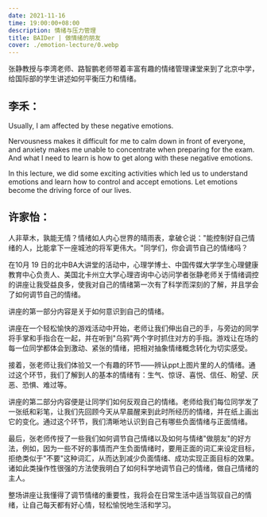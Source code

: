 ```yaml
---
date: 2021-11-16
time: 19:00:00+08:00
description: 情绪与压力管理
title: BAIDer | 做情绪的朋友
cover: ./emotion-lecture/0.webp
---
```


张静教授与李湾老师、路智鹏老师带着丰富有趣的情绪管理课堂来到了北京中学，给国际部的学生讲述如何平衡压力和情绪。

## **李禾：**

Usually, I am affected by these negative emotions.

Nervousness makes it difficult for me to calm down in front of everyone, and anxiety makes me unable to concentrate when preparing for the exam. And what I need to learn is how to get along with these negative emotions.

In this lecture, we did some exciting activities which led us to understand emotions and learn how to control and accept emotions. Let emotions become the driving force of our lives.

## **许家怡：**

人非草木，孰能无情？情绪如人内心世界的晴雨表，拿破仑说："能控制好自己情绪的人，比能拿下一座城池的将军更伟大。"同学们，你会调节自己的情绪吗？

在10月 19 日的北中BA大讲堂的活动中，心理学博士、中国传媒大学学生心理健康教育中心负责人、美国北卡州立大学心理咨询中心访问学者张静老师关于情绪调控的讲座让我受益良多，使我对自己的情绪第一次有了科学而深刻的了解，并且学会了如何调节自己的情绪。

讲座的第一部分内容是关于如何意识到自己的情绪。

讲座在一个轻松愉快的游戏活动中开始，老师让我们伸出自己的手，与旁边的同学将手掌和手指合在一起，并在听到"乌鸦"两个字时抓住对方的手指。游戏让在场的每一位同学都体会到激动、紧张的情绪，把相对抽象情绪概念转化为切实感受。

接着，张老师让我们体验又一个有趣的环节——辨认ppt上图片里的人的情绪。通过这个环节，我们了解到人的基本的情绪有：生气、惊讶、喜悦、信任、盼望、厌恶、恐惧、难过等。

讲座的第二部分内容便是让同学们如何反观自己的情绪。老师给我们每位同学发了一张纸和彩笔，让我们先回顾今天从早晨醒来到此时所经历的情绪，并在纸上画出它的变化。通过这个环节，我们清晰地认识到自己有哪些负面情绪与正面情绪。

最后，张老师传授了一些我们如何调节自己情绪以及如何与情绪"做朋友"的好方法，例如，因为一些不好的事情而产生负面情绪时，要用正面的词汇来设定目标，拒绝类似于"不要"这种词汇，从而达到减少负面情绪、成功实现正面目标的效果。诸如此类操作性很强的方法使我明白了如何科学地调节自己的情绪，做自己情绪的主人。

整场讲座让我懂得了调节情绪的重要性，我将会在日常生活中适当驾驭自己的情绪，让自己每天都有好心情，轻松愉悦地生活和学习。